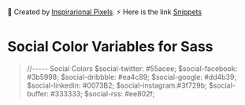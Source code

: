 🔖 Created by [Inspirarional Pixels](http://inspirationalpixels.com/). ⚡  Here is the link [Snippets](http://inspirationalpixels.com/snippets)

# Social Color Variables for Sass

> //----- Social Colors
$social-twitter:  #55acee;
$social-facebook: #3b5998;
$social-dribbble: #ea4c89;
$social-google:   #dd4b39;
$social-linkedin: #0073B2;
$social-instagram:#3f729b;
$social-buffer:   #333333;
$social-rss:      #ee802f;